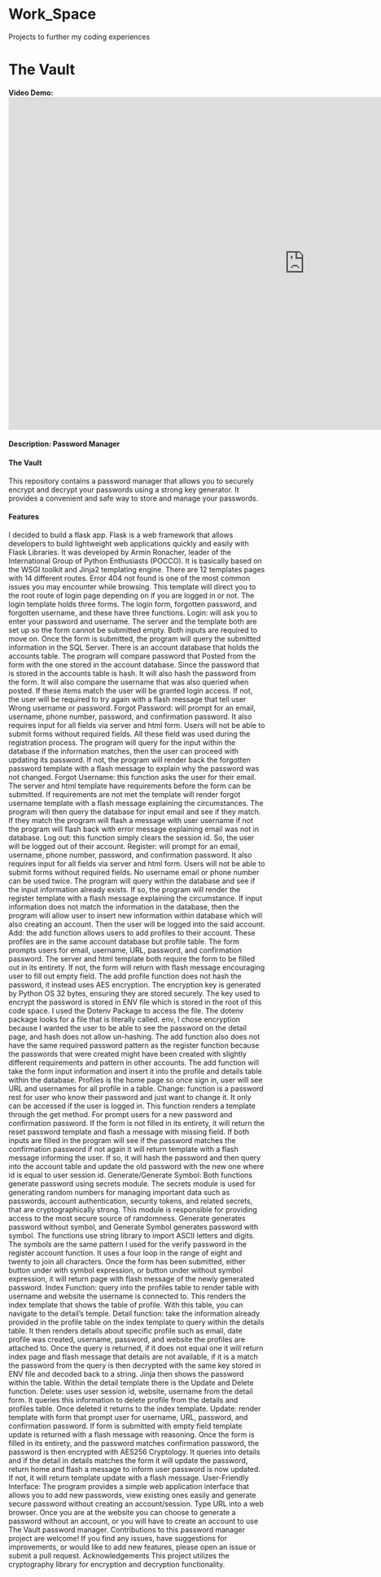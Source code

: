 # Work_Space
Projects to further my coding experiences




# The Vault
#### Video Demo: <iframe width="1163" height="654" src="https://www.youtube.com/embed/z2_qnRZGd9A" title="The Vault" frameborder="0" allow="accelerometer; autoplay; clipboard-write; encrypted-media; gyroscope; picture-in-picture; web-share" allowfullscreen></iframe>
#### Description: Password Manager

#### The Vault
This repository contains a password manager that allows you to securely encrypt and decrypt your passwords using a strong key generator. It provides a convenient and safe way to store and manage your passwords.

#### Features
I decided to build a flask app. Flask is a web framework that allows developers to build lightweight web applications quickly and easily with Flask Libraries. It was developed by Armin Ronacher, leader of the International Group of Python Enthusiasts (POCCO). It is basically based on the WSGI toolkit and Jinja2 templating engine.
There are 12 templates pages with 14 different routes. 
Error 404 not found is one of the most common issues you may encounter while browsing. This template will direct you to the root route of login page depending on if you are logged in or not.
The login template holds three forms. The login form, forgotten password, and forgotten username, and these have three functions. 
Login: will ask you to enter your password and username. The server and the template both are set up so the form cannot be submitted empty. Both inputs are required to move on. Once the form is submitted, the program will query the submitted information in the SQL Server. There is an account database that holds the accounts table. The program will compare password that Posted from the form with the one stored in the account database. Since the password that is stored in the accounts table is hash. It will also hash the password from the form. It will also compare the username that was also queried when posted. If these items match the user will be granted login access. If not, the user will be required to try again with a flash message that tell user Wrong username or password.
Forgot Password: will prompt for an email, username, phone number, password, and confirmation password.  It also requires input for all fields via server and html form. Users will not be able to submit forms without required fields. All these field was used during the registration process. The program will query for the input within the database if the information matches, then the user can proceed with updating its password. If not, the program will render back the forgotten password template with a flash message to explain why the password was not changed.
Forgot Username: this function asks the user for their email. The server and html template have requirements before the form can be submitted. If requirements are not met the template will render forgot username template with a flash message explaining the circumstances. The program will then query the database for input email and see if they match. If they match the program will flash a message with user username if not the program will flash back with error message explaining email was not in database.
Log out: this function simply clears the session id. So, the user will be logged out of their account.
Register: will prompt for an email, username, phone number, password, and confirmation password.  It also requires input for all fields via server and html form. Users will not be able to submit forms without required fields. No username email or phone number can be used twice. The program will query within the database and see if the input information already exists. If so, the program will render the register template with a flash message explaining the circumstance. If input information does not match the information in the database, then the program will allow user to insert new information within database which will also creating an account. Then the user will be logged into the said account.
Add: the add function allows users to add profiles to their account. These profiles are in the same account database but profile table. The form prompts users for email, username, URL, password, and confirmation password. The server and html template both require the form to be filled out in its entirety. If not, the form will return with flash message encouraging user to fill out empty field. The add profile function does not hash the password, it instead uses AES encryption. The encryption key is generated by Python OS 32 bytes, ensuring they are stored securely. The key used to encrypt the password is stored in ENV file which is stored in the root of this code space. I used the Dotenv Package to access the file. The dotenv package looks for a file that is literally called. env, I chose encryption because I wanted the user to be able to see the password on the detail page, and hash does not allow un-hashing. The add function also does not have the same required password pattern as the register function because the passwords that were created might have been created with slightly different requirements and pattern in other accounts. The add function will take the form input information and insert it into the profile and details table within the database.  Profiles is the home page so once sign in, user will see URL and usernames for all profile in a table.
Change: function is a password rest for user who know their password and just want to change it. It only can be accessed if the user is logged in. This function renders a template through the get method. For prompt users for a new password and confirmation password. If the form is not filled in its entirety, it will return the reset password template and flash a message with missing field. If both inputs are filled in the program will see if the password matches the confirmation password if not again it will return template with a flash message informing the user. If so, it will hash the password and then query into the account table and update the old password with the new one where id is equal to user session id.
Generate/Generate Symbol: Both functions generate password using secrets module. The secrets module is used for generating random numbers for managing important data such as passwords, account authentication, security tokens, and related secrets, that are cryptographically strong. This module is responsible for providing access to the most secure source of randomness. Generate generates password without symbol, and Generate Symbol generates password with symbol. The functions use string library to import ASCII letters and digits. The symbols are the same pattern I used for the verify password in the register account function. It uses a four loop in the range of eight and twenty to join all characters. Once the form has been submitted, either button under with symbol expression, or button under without symbol expression, it will return page with flash message of the newly generated password.
Index Function: query into the profiles table to render table with username and website the username is connected to. This renders the index template that shows the table of profile. With this table, you can navigate to the detail’s temple.
Detail function: take the information already provided in the profile table on the index template to query within the details table. It then renders details about specific profile such as email, date profile was created, username, password, and website the profiles are attached to. Once the query is returned, if it does not equal one it will return index page and flash message that details are not available, if it is a match the password from the query is then decrypted with the same key stored in ENV file and decoded back to a string. Jinja then shows the password within the table. Within the detail template there is the Update and Delete function.
Delete: uses user session id, website, username from the detail form. It queries this information to delete profile from the details and profiles table. Once deleted it returns to the index template.
Update: render template with form that prompt user for username, URL, password, and confirmation password. If form is submitted with empty field template update is returned with a flash message with reasoning. Once the form is filled in its entirety, and the password matches confirmation password, the password is then encrypted with AES256 Cryptology. It queries into details and if the detail in details matches the form it will update the password, return home and flash a message to inform user password is now updated. If not, it will return template update with a flash message.
User-Friendly Interface: The program provides a simple web application interface that allows you to add new passwords, view existing ones easily and generate secure password without creating an account/session.
Type URL into a web browser. Once you are at the website you can choose to generate a password without an account, or you will have to create an account to use The Vault password manager.
Contributions to this password manager project are welcome! If you find any issues, have suggestions for improvements, or would like to add new features, please open an issue or submit a pull request.
Acknowledgements
This project utilizes the cryptography library for encryption and decryption functionality.

